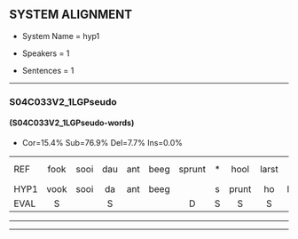 
## SYSTEM ALIGNMENT

- System Name = hyp1

- Speakers = 1

- Sentences = 1

---

### S04C033V2_1LGPseudo

#### (S04C033V2_1LGPseudo-words)

- Cor=15.4%	Sub=76.9%	Del=7.7%	Ins=0.0%

|  |  |  |  |  |  |  |  |  |  |  |  |  |  |  |  |  |  |  |  |  |  |  |  |  |  |  |  |  |  |  |  |  |  |  |  |  |  |  |  |  |  |  |  |  |  |  |  |  |  |  |  |  |
|:--- |:---:|:---:|:---:|:---:|:---:|:---:|:---:|:---:|:---:|:---:|:---:|:---:|:---:|:---:|:---:|:---:|:---:|:---:|:---:|:---:|:---:|:---:|:---:|:---:|:---:|:---:|:---:|:---:|:---:|:---:|:---:|:---:|:---:|:---:|:---:|:---:|:---:|:---:|:---:|:---:|:---:|:---:|:---:|:---:|:---:|:---:|:---:|:---:|:---:|:---:|:---:|:---:|
| REF | fook | sooi | dau | ant | beeg | sprunt | * | hool | larst | * | * | vout | zwoei | fam | rachts | vaap | sprieuw | keng | swoers | doer | * | plirt | jien | blard | guul | hoekt | neeuw*(nee) | *(nee) | noork | vid | * | * | zans | leum | *(haan) | haans | spaai | sjalt | heik | * | sank | roen | frijk | * | eem | schard | grek | dron | snaaf | * | * | stuid |
| HYP1 | vook | sooi | da | ant | beeg |  | s | prunt | ho | lars | vo | vat | zoi | fan | racht | vap | spreel | ken | soers | doer |  |  |  | leerd | lim | blart | guri | hoekme | me | noor | vit | zan | s | zanders | lem | han | haners | spai | sholt | he | sank | romon | frijk | en | één | scgart | grek | droom | snaaf | ste | t | stait |
| EVAL | S |  | S |  |  | D | S | S | S | S | S | S | S | S | S | S | S | S | S |  | D | D | D | S | S | S | S | S | S | S | S | S | S | S | S | S | S | S | S | S |  | S |  | S | S | S |  | S |  | S | S | S |
---

---
